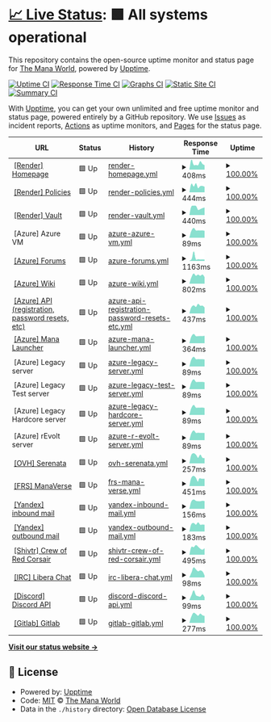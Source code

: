 # [📈 Live Status](https://status.themanaworld.org): <!--live status--> **🟩 All systems operational**

This repository contains the open-source uptime monitor and status page for [The Mana World](https://themanaworld.org/), powered by [Upptime](https://github.com/upptime/upptime).

[![Uptime CI](https://github.com/themanaworld/upptime/workflows/Uptime%20CI/badge.svg)](https://github.com/themanaworld/upptime/actions?query=workflow%3A%22Uptime+CI%22)
[![Response Time CI](https://github.com/themanaworld/upptime/workflows/Response%20Time%20CI/badge.svg)](https://github.com/themanaworld/upptime/actions?query=workflow%3A%22Response+Time+CI%22)
[![Graphs CI](https://github.com/themanaworld/upptime/workflows/Graphs%20CI/badge.svg)](https://github.com/themanaworld/upptime/actions?query=workflow%3A%22Graphs+CI%22)
[![Static Site CI](https://github.com/themanaworld/upptime/workflows/Static%20Site%20CI/badge.svg)](https://github.com/themanaworld/upptime/actions?query=workflow%3A%22Static+Site+CI%22)
[![Summary CI](https://github.com/themanaworld/upptime/workflows/Summary%20CI/badge.svg)](https://github.com/themanaworld/upptime/actions?query=workflow%3A%22Summary+CI%22)

With [Upptime](https://upptime.js.org), you can get your own unlimited and free uptime monitor and status page, powered entirely by a GitHub repository. We use [Issues](https://github.com/themanaworld/upptime/issues) as incident reports, [Actions](https://github.com/themanaworld/upptime/actions) as uptime monitors, and [Pages](https://status.themanaworld.org) for the status page.

<!--start: status pages-->
<!-- This summary is generated by Upptime (https://github.com/upptime/upptime) -->
<!-- Do not edit this manually, your changes will be overwritten -->
<!-- prettier-ignore -->
| URL | Status | History | Response Time | Uptime |
| --- | ------ | ------- | ------------- | ------ |
| <img alt="" src="https://favicons.githubusercontent.com/render.com" height="13"> [[Render] Homepage](https://www.themanaworld.org) | 🟩 Up | [render-homepage.yml](https://github.com/themanaworld/upptime/commits/HEAD/history/render-homepage.yml) | <details><summary><img alt="Response time graph" src="./graphs/render-homepage/response-time-week.png" height="20"> 408ms</summary><br><a href="https://status.themanaworld.org/history/render-homepage"><img alt="Response time 471" src="https://img.shields.io/endpoint?url=https%3A%2F%2Fraw.githubusercontent.com%2Fthemanaworld%2Fupptime%2FHEAD%2Fapi%2Frender-homepage%2Fresponse-time.json"></a><br><a href="https://status.themanaworld.org/history/render-homepage"><img alt="24-hour response time 295" src="https://img.shields.io/endpoint?url=https%3A%2F%2Fraw.githubusercontent.com%2Fthemanaworld%2Fupptime%2FHEAD%2Fapi%2Frender-homepage%2Fresponse-time-day.json"></a><br><a href="https://status.themanaworld.org/history/render-homepage"><img alt="7-day response time 408" src="https://img.shields.io/endpoint?url=https%3A%2F%2Fraw.githubusercontent.com%2Fthemanaworld%2Fupptime%2FHEAD%2Fapi%2Frender-homepage%2Fresponse-time-week.json"></a><br><a href="https://status.themanaworld.org/history/render-homepage"><img alt="30-day response time 441" src="https://img.shields.io/endpoint?url=https%3A%2F%2Fraw.githubusercontent.com%2Fthemanaworld%2Fupptime%2FHEAD%2Fapi%2Frender-homepage%2Fresponse-time-month.json"></a><br><a href="https://status.themanaworld.org/history/render-homepage"><img alt="1-year response time 471" src="https://img.shields.io/endpoint?url=https%3A%2F%2Fraw.githubusercontent.com%2Fthemanaworld%2Fupptime%2FHEAD%2Fapi%2Frender-homepage%2Fresponse-time-year.json"></a></details> | <details><summary><a href="https://status.themanaworld.org/history/render-homepage">100.00%</a></summary><a href="https://status.themanaworld.org/history/render-homepage"><img alt="All-time uptime 99.99%" src="https://img.shields.io/endpoint?url=https%3A%2F%2Fraw.githubusercontent.com%2Fthemanaworld%2Fupptime%2FHEAD%2Fapi%2Frender-homepage%2Fuptime.json"></a><br><a href="https://status.themanaworld.org/history/render-homepage"><img alt="24-hour uptime 100.00%" src="https://img.shields.io/endpoint?url=https%3A%2F%2Fraw.githubusercontent.com%2Fthemanaworld%2Fupptime%2FHEAD%2Fapi%2Frender-homepage%2Fuptime-day.json"></a><br><a href="https://status.themanaworld.org/history/render-homepage"><img alt="7-day uptime 100.00%" src="https://img.shields.io/endpoint?url=https%3A%2F%2Fraw.githubusercontent.com%2Fthemanaworld%2Fupptime%2FHEAD%2Fapi%2Frender-homepage%2Fuptime-week.json"></a><br><a href="https://status.themanaworld.org/history/render-homepage"><img alt="30-day uptime 100.00%" src="https://img.shields.io/endpoint?url=https%3A%2F%2Fraw.githubusercontent.com%2Fthemanaworld%2Fupptime%2FHEAD%2Fapi%2Frender-homepage%2Fuptime-month.json"></a><br><a href="https://status.themanaworld.org/history/render-homepage"><img alt="1-year uptime 99.99%" src="https://img.shields.io/endpoint?url=https%3A%2F%2Fraw.githubusercontent.com%2Fthemanaworld%2Fupptime%2FHEAD%2Fapi%2Frender-homepage%2Fuptime-year.json"></a></details>
| <img alt="" src="https://favicons.githubusercontent.com/render.com" height="13"> [[Render] Policies](https://policies.themanaworld.org) | 🟩 Up | [render-policies.yml](https://github.com/themanaworld/upptime/commits/HEAD/history/render-policies.yml) | <details><summary><img alt="Response time graph" src="./graphs/render-policies/response-time-week.png" height="20"> 444ms</summary><br><a href="https://status.themanaworld.org/history/render-policies"><img alt="Response time 457" src="https://img.shields.io/endpoint?url=https%3A%2F%2Fraw.githubusercontent.com%2Fthemanaworld%2Fupptime%2FHEAD%2Fapi%2Frender-policies%2Fresponse-time.json"></a><br><a href="https://status.themanaworld.org/history/render-policies"><img alt="24-hour response time 380" src="https://img.shields.io/endpoint?url=https%3A%2F%2Fraw.githubusercontent.com%2Fthemanaworld%2Fupptime%2FHEAD%2Fapi%2Frender-policies%2Fresponse-time-day.json"></a><br><a href="https://status.themanaworld.org/history/render-policies"><img alt="7-day response time 444" src="https://img.shields.io/endpoint?url=https%3A%2F%2Fraw.githubusercontent.com%2Fthemanaworld%2Fupptime%2FHEAD%2Fapi%2Frender-policies%2Fresponse-time-week.json"></a><br><a href="https://status.themanaworld.org/history/render-policies"><img alt="30-day response time 458" src="https://img.shields.io/endpoint?url=https%3A%2F%2Fraw.githubusercontent.com%2Fthemanaworld%2Fupptime%2FHEAD%2Fapi%2Frender-policies%2Fresponse-time-month.json"></a><br><a href="https://status.themanaworld.org/history/render-policies"><img alt="1-year response time 457" src="https://img.shields.io/endpoint?url=https%3A%2F%2Fraw.githubusercontent.com%2Fthemanaworld%2Fupptime%2FHEAD%2Fapi%2Frender-policies%2Fresponse-time-year.json"></a></details> | <details><summary><a href="https://status.themanaworld.org/history/render-policies">100.00%</a></summary><a href="https://status.themanaworld.org/history/render-policies"><img alt="All-time uptime 99.99%" src="https://img.shields.io/endpoint?url=https%3A%2F%2Fraw.githubusercontent.com%2Fthemanaworld%2Fupptime%2FHEAD%2Fapi%2Frender-policies%2Fuptime.json"></a><br><a href="https://status.themanaworld.org/history/render-policies"><img alt="24-hour uptime 100.00%" src="https://img.shields.io/endpoint?url=https%3A%2F%2Fraw.githubusercontent.com%2Fthemanaworld%2Fupptime%2FHEAD%2Fapi%2Frender-policies%2Fuptime-day.json"></a><br><a href="https://status.themanaworld.org/history/render-policies"><img alt="7-day uptime 100.00%" src="https://img.shields.io/endpoint?url=https%3A%2F%2Fraw.githubusercontent.com%2Fthemanaworld%2Fupptime%2FHEAD%2Fapi%2Frender-policies%2Fuptime-week.json"></a><br><a href="https://status.themanaworld.org/history/render-policies"><img alt="30-day uptime 100.00%" src="https://img.shields.io/endpoint?url=https%3A%2F%2Fraw.githubusercontent.com%2Fthemanaworld%2Fupptime%2FHEAD%2Fapi%2Frender-policies%2Fuptime-month.json"></a><br><a href="https://status.themanaworld.org/history/render-policies"><img alt="1-year uptime 99.99%" src="https://img.shields.io/endpoint?url=https%3A%2F%2Fraw.githubusercontent.com%2Fthemanaworld%2Fupptime%2FHEAD%2Fapi%2Frender-policies%2Fuptime-year.json"></a></details>
| <img alt="" src="https://favicons.githubusercontent.com/render.com" height="13"> [[Render] Vault](https://vault.themanaworld.org) | 🟩 Up | [render-vault.yml](https://github.com/themanaworld/upptime/commits/HEAD/history/render-vault.yml) | <details><summary><img alt="Response time graph" src="./graphs/render-vault/response-time-week.png" height="20"> 440ms</summary><br><a href="https://status.themanaworld.org/history/render-vault"><img alt="Response time 432" src="https://img.shields.io/endpoint?url=https%3A%2F%2Fraw.githubusercontent.com%2Fthemanaworld%2Fupptime%2FHEAD%2Fapi%2Frender-vault%2Fresponse-time.json"></a><br><a href="https://status.themanaworld.org/history/render-vault"><img alt="24-hour response time 443" src="https://img.shields.io/endpoint?url=https%3A%2F%2Fraw.githubusercontent.com%2Fthemanaworld%2Fupptime%2FHEAD%2Fapi%2Frender-vault%2Fresponse-time-day.json"></a><br><a href="https://status.themanaworld.org/history/render-vault"><img alt="7-day response time 440" src="https://img.shields.io/endpoint?url=https%3A%2F%2Fraw.githubusercontent.com%2Fthemanaworld%2Fupptime%2FHEAD%2Fapi%2Frender-vault%2Fresponse-time-week.json"></a><br><a href="https://status.themanaworld.org/history/render-vault"><img alt="30-day response time 440" src="https://img.shields.io/endpoint?url=https%3A%2F%2Fraw.githubusercontent.com%2Fthemanaworld%2Fupptime%2FHEAD%2Fapi%2Frender-vault%2Fresponse-time-month.json"></a><br><a href="https://status.themanaworld.org/history/render-vault"><img alt="1-year response time 432" src="https://img.shields.io/endpoint?url=https%3A%2F%2Fraw.githubusercontent.com%2Fthemanaworld%2Fupptime%2FHEAD%2Fapi%2Frender-vault%2Fresponse-time-year.json"></a></details> | <details><summary><a href="https://status.themanaworld.org/history/render-vault">100.00%</a></summary><a href="https://status.themanaworld.org/history/render-vault"><img alt="All-time uptime 99.99%" src="https://img.shields.io/endpoint?url=https%3A%2F%2Fraw.githubusercontent.com%2Fthemanaworld%2Fupptime%2FHEAD%2Fapi%2Frender-vault%2Fuptime.json"></a><br><a href="https://status.themanaworld.org/history/render-vault"><img alt="24-hour uptime 100.00%" src="https://img.shields.io/endpoint?url=https%3A%2F%2Fraw.githubusercontent.com%2Fthemanaworld%2Fupptime%2FHEAD%2Fapi%2Frender-vault%2Fuptime-day.json"></a><br><a href="https://status.themanaworld.org/history/render-vault"><img alt="7-day uptime 100.00%" src="https://img.shields.io/endpoint?url=https%3A%2F%2Fraw.githubusercontent.com%2Fthemanaworld%2Fupptime%2FHEAD%2Fapi%2Frender-vault%2Fuptime-week.json"></a><br><a href="https://status.themanaworld.org/history/render-vault"><img alt="30-day uptime 100.00%" src="https://img.shields.io/endpoint?url=https%3A%2F%2Fraw.githubusercontent.com%2Fthemanaworld%2Fupptime%2FHEAD%2Fapi%2Frender-vault%2Fuptime-month.json"></a><br><a href="https://status.themanaworld.org/history/render-vault"><img alt="1-year uptime 99.99%" src="https://img.shields.io/endpoint?url=https%3A%2F%2Fraw.githubusercontent.com%2Fthemanaworld%2Fupptime%2FHEAD%2Fapi%2Frender-vault%2Fuptime-year.json"></a></details>
| <img alt="" src="https://favicons.githubusercontent.com/azure.microsoft.com" height="13"> [Azure] Azure VM | 🟩 Up | [azure-azure-vm.yml](https://github.com/themanaworld/upptime/commits/HEAD/history/azure-azure-vm.yml) | <details><summary><img alt="Response time graph" src="./graphs/azure-azure-vm/response-time-week.png" height="20"> 89ms</summary><br><a href="https://status.themanaworld.org/history/azure-azure-vm"><img alt="Response time 106" src="https://img.shields.io/endpoint?url=https%3A%2F%2Fraw.githubusercontent.com%2Fthemanaworld%2Fupptime%2FHEAD%2Fapi%2Fazure-azure-vm%2Fresponse-time.json"></a><br><a href="https://status.themanaworld.org/history/azure-azure-vm"><img alt="24-hour response time 81" src="https://img.shields.io/endpoint?url=https%3A%2F%2Fraw.githubusercontent.com%2Fthemanaworld%2Fupptime%2FHEAD%2Fapi%2Fazure-azure-vm%2Fresponse-time-day.json"></a><br><a href="https://status.themanaworld.org/history/azure-azure-vm"><img alt="7-day response time 89" src="https://img.shields.io/endpoint?url=https%3A%2F%2Fraw.githubusercontent.com%2Fthemanaworld%2Fupptime%2FHEAD%2Fapi%2Fazure-azure-vm%2Fresponse-time-week.json"></a><br><a href="https://status.themanaworld.org/history/azure-azure-vm"><img alt="30-day response time 99" src="https://img.shields.io/endpoint?url=https%3A%2F%2Fraw.githubusercontent.com%2Fthemanaworld%2Fupptime%2FHEAD%2Fapi%2Fazure-azure-vm%2Fresponse-time-month.json"></a><br><a href="https://status.themanaworld.org/history/azure-azure-vm"><img alt="1-year response time 106" src="https://img.shields.io/endpoint?url=https%3A%2F%2Fraw.githubusercontent.com%2Fthemanaworld%2Fupptime%2FHEAD%2Fapi%2Fazure-azure-vm%2Fresponse-time-year.json"></a></details> | <details><summary><a href="https://status.themanaworld.org/history/azure-azure-vm">100.00%</a></summary><a href="https://status.themanaworld.org/history/azure-azure-vm"><img alt="All-time uptime 100.00%" src="https://img.shields.io/endpoint?url=https%3A%2F%2Fraw.githubusercontent.com%2Fthemanaworld%2Fupptime%2FHEAD%2Fapi%2Fazure-azure-vm%2Fuptime.json"></a><br><a href="https://status.themanaworld.org/history/azure-azure-vm"><img alt="24-hour uptime 100.00%" src="https://img.shields.io/endpoint?url=https%3A%2F%2Fraw.githubusercontent.com%2Fthemanaworld%2Fupptime%2FHEAD%2Fapi%2Fazure-azure-vm%2Fuptime-day.json"></a><br><a href="https://status.themanaworld.org/history/azure-azure-vm"><img alt="7-day uptime 100.00%" src="https://img.shields.io/endpoint?url=https%3A%2F%2Fraw.githubusercontent.com%2Fthemanaworld%2Fupptime%2FHEAD%2Fapi%2Fazure-azure-vm%2Fuptime-week.json"></a><br><a href="https://status.themanaworld.org/history/azure-azure-vm"><img alt="30-day uptime 100.00%" src="https://img.shields.io/endpoint?url=https%3A%2F%2Fraw.githubusercontent.com%2Fthemanaworld%2Fupptime%2FHEAD%2Fapi%2Fazure-azure-vm%2Fuptime-month.json"></a><br><a href="https://status.themanaworld.org/history/azure-azure-vm"><img alt="1-year uptime 100.00%" src="https://img.shields.io/endpoint?url=https%3A%2F%2Fraw.githubusercontent.com%2Fthemanaworld%2Fupptime%2FHEAD%2Fapi%2Fazure-azure-vm%2Fuptime-year.json"></a></details>
| <img alt="" src="https://favicons.githubusercontent.com/azure.microsoft.com" height="13"> [[Azure] Forums](https://forums.themanaworld.org) | 🟩 Up | [azure-forums.yml](https://github.com/themanaworld/upptime/commits/HEAD/history/azure-forums.yml) | <details><summary><img alt="Response time graph" src="./graphs/azure-forums/response-time-week.png" height="20"> 1163ms</summary><br><a href="https://status.themanaworld.org/history/azure-forums"><img alt="Response time 1021" src="https://img.shields.io/endpoint?url=https%3A%2F%2Fraw.githubusercontent.com%2Fthemanaworld%2Fupptime%2FHEAD%2Fapi%2Fazure-forums%2Fresponse-time.json"></a><br><a href="https://status.themanaworld.org/history/azure-forums"><img alt="24-hour response time 606" src="https://img.shields.io/endpoint?url=https%3A%2F%2Fraw.githubusercontent.com%2Fthemanaworld%2Fupptime%2FHEAD%2Fapi%2Fazure-forums%2Fresponse-time-day.json"></a><br><a href="https://status.themanaworld.org/history/azure-forums"><img alt="7-day response time 1163" src="https://img.shields.io/endpoint?url=https%3A%2F%2Fraw.githubusercontent.com%2Fthemanaworld%2Fupptime%2FHEAD%2Fapi%2Fazure-forums%2Fresponse-time-week.json"></a><br><a href="https://status.themanaworld.org/history/azure-forums"><img alt="30-day response time 829" src="https://img.shields.io/endpoint?url=https%3A%2F%2Fraw.githubusercontent.com%2Fthemanaworld%2Fupptime%2FHEAD%2Fapi%2Fazure-forums%2Fresponse-time-month.json"></a><br><a href="https://status.themanaworld.org/history/azure-forums"><img alt="1-year response time 1021" src="https://img.shields.io/endpoint?url=https%3A%2F%2Fraw.githubusercontent.com%2Fthemanaworld%2Fupptime%2FHEAD%2Fapi%2Fazure-forums%2Fresponse-time-year.json"></a></details> | <details><summary><a href="https://status.themanaworld.org/history/azure-forums">100.00%</a></summary><a href="https://status.themanaworld.org/history/azure-forums"><img alt="All-time uptime 99.99%" src="https://img.shields.io/endpoint?url=https%3A%2F%2Fraw.githubusercontent.com%2Fthemanaworld%2Fupptime%2FHEAD%2Fapi%2Fazure-forums%2Fuptime.json"></a><br><a href="https://status.themanaworld.org/history/azure-forums"><img alt="24-hour uptime 100.00%" src="https://img.shields.io/endpoint?url=https%3A%2F%2Fraw.githubusercontent.com%2Fthemanaworld%2Fupptime%2FHEAD%2Fapi%2Fazure-forums%2Fuptime-day.json"></a><br><a href="https://status.themanaworld.org/history/azure-forums"><img alt="7-day uptime 100.00%" src="https://img.shields.io/endpoint?url=https%3A%2F%2Fraw.githubusercontent.com%2Fthemanaworld%2Fupptime%2FHEAD%2Fapi%2Fazure-forums%2Fuptime-week.json"></a><br><a href="https://status.themanaworld.org/history/azure-forums"><img alt="30-day uptime 100.00%" src="https://img.shields.io/endpoint?url=https%3A%2F%2Fraw.githubusercontent.com%2Fthemanaworld%2Fupptime%2FHEAD%2Fapi%2Fazure-forums%2Fuptime-month.json"></a><br><a href="https://status.themanaworld.org/history/azure-forums"><img alt="1-year uptime 99.99%" src="https://img.shields.io/endpoint?url=https%3A%2F%2Fraw.githubusercontent.com%2Fthemanaworld%2Fupptime%2FHEAD%2Fapi%2Fazure-forums%2Fuptime-year.json"></a></details>
| <img alt="" src="https://favicons.githubusercontent.com/azure.microsoft.com" height="13"> [[Azure] Wiki](https://wiki.themanaworld.org) | 🟩 Up | [azure-wiki.yml](https://github.com/themanaworld/upptime/commits/HEAD/history/azure-wiki.yml) | <details><summary><img alt="Response time graph" src="./graphs/azure-wiki/response-time-week.png" height="20"> 802ms</summary><br><a href="https://status.themanaworld.org/history/azure-wiki"><img alt="Response time 870" src="https://img.shields.io/endpoint?url=https%3A%2F%2Fraw.githubusercontent.com%2Fthemanaworld%2Fupptime%2FHEAD%2Fapi%2Fazure-wiki%2Fresponse-time.json"></a><br><a href="https://status.themanaworld.org/history/azure-wiki"><img alt="24-hour response time 641" src="https://img.shields.io/endpoint?url=https%3A%2F%2Fraw.githubusercontent.com%2Fthemanaworld%2Fupptime%2FHEAD%2Fapi%2Fazure-wiki%2Fresponse-time-day.json"></a><br><a href="https://status.themanaworld.org/history/azure-wiki"><img alt="7-day response time 802" src="https://img.shields.io/endpoint?url=https%3A%2F%2Fraw.githubusercontent.com%2Fthemanaworld%2Fupptime%2FHEAD%2Fapi%2Fazure-wiki%2Fresponse-time-week.json"></a><br><a href="https://status.themanaworld.org/history/azure-wiki"><img alt="30-day response time 814" src="https://img.shields.io/endpoint?url=https%3A%2F%2Fraw.githubusercontent.com%2Fthemanaworld%2Fupptime%2FHEAD%2Fapi%2Fazure-wiki%2Fresponse-time-month.json"></a><br><a href="https://status.themanaworld.org/history/azure-wiki"><img alt="1-year response time 870" src="https://img.shields.io/endpoint?url=https%3A%2F%2Fraw.githubusercontent.com%2Fthemanaworld%2Fupptime%2FHEAD%2Fapi%2Fazure-wiki%2Fresponse-time-year.json"></a></details> | <details><summary><a href="https://status.themanaworld.org/history/azure-wiki">100.00%</a></summary><a href="https://status.themanaworld.org/history/azure-wiki"><img alt="All-time uptime 99.99%" src="https://img.shields.io/endpoint?url=https%3A%2F%2Fraw.githubusercontent.com%2Fthemanaworld%2Fupptime%2FHEAD%2Fapi%2Fazure-wiki%2Fuptime.json"></a><br><a href="https://status.themanaworld.org/history/azure-wiki"><img alt="24-hour uptime 100.00%" src="https://img.shields.io/endpoint?url=https%3A%2F%2Fraw.githubusercontent.com%2Fthemanaworld%2Fupptime%2FHEAD%2Fapi%2Fazure-wiki%2Fuptime-day.json"></a><br><a href="https://status.themanaworld.org/history/azure-wiki"><img alt="7-day uptime 100.00%" src="https://img.shields.io/endpoint?url=https%3A%2F%2Fraw.githubusercontent.com%2Fthemanaworld%2Fupptime%2FHEAD%2Fapi%2Fazure-wiki%2Fuptime-week.json"></a><br><a href="https://status.themanaworld.org/history/azure-wiki"><img alt="30-day uptime 99.96%" src="https://img.shields.io/endpoint?url=https%3A%2F%2Fraw.githubusercontent.com%2Fthemanaworld%2Fupptime%2FHEAD%2Fapi%2Fazure-wiki%2Fuptime-month.json"></a><br><a href="https://status.themanaworld.org/history/azure-wiki"><img alt="1-year uptime 99.99%" src="https://img.shields.io/endpoint?url=https%3A%2F%2Fraw.githubusercontent.com%2Fthemanaworld%2Fupptime%2FHEAD%2Fapi%2Fazure-wiki%2Fuptime-year.json"></a></details>
| <img alt="" src="https://favicons.githubusercontent.com/azure.microsoft.com" height="13"> [[Azure] API (registration, password resets, etc)](https://api.themanaworld.org/api/tmwa/server) | 🟩 Up | [azure-api-registration-password-resets-etc.yml](https://github.com/themanaworld/upptime/commits/HEAD/history/azure-api-registration-password-resets-etc.yml) | <details><summary><img alt="Response time graph" src="./graphs/azure-api-registration-password-resets-etc/response-time-week.png" height="20"> 437ms</summary><br><a href="https://status.themanaworld.org/history/azure-api-registration-password-resets-etc"><img alt="Response time 547" src="https://img.shields.io/endpoint?url=https%3A%2F%2Fraw.githubusercontent.com%2Fthemanaworld%2Fupptime%2FHEAD%2Fapi%2Fazure-api-registration-password-resets-etc%2Fresponse-time.json"></a><br><a href="https://status.themanaworld.org/history/azure-api-registration-password-resets-etc"><img alt="24-hour response time 350" src="https://img.shields.io/endpoint?url=https%3A%2F%2Fraw.githubusercontent.com%2Fthemanaworld%2Fupptime%2FHEAD%2Fapi%2Fazure-api-registration-password-resets-etc%2Fresponse-time-day.json"></a><br><a href="https://status.themanaworld.org/history/azure-api-registration-password-resets-etc"><img alt="7-day response time 437" src="https://img.shields.io/endpoint?url=https%3A%2F%2Fraw.githubusercontent.com%2Fthemanaworld%2Fupptime%2FHEAD%2Fapi%2Fazure-api-registration-password-resets-etc%2Fresponse-time-week.json"></a><br><a href="https://status.themanaworld.org/history/azure-api-registration-password-resets-etc"><img alt="30-day response time 467" src="https://img.shields.io/endpoint?url=https%3A%2F%2Fraw.githubusercontent.com%2Fthemanaworld%2Fupptime%2FHEAD%2Fapi%2Fazure-api-registration-password-resets-etc%2Fresponse-time-month.json"></a><br><a href="https://status.themanaworld.org/history/azure-api-registration-password-resets-etc"><img alt="1-year response time 547" src="https://img.shields.io/endpoint?url=https%3A%2F%2Fraw.githubusercontent.com%2Fthemanaworld%2Fupptime%2FHEAD%2Fapi%2Fazure-api-registration-password-resets-etc%2Fresponse-time-year.json"></a></details> | <details><summary><a href="https://status.themanaworld.org/history/azure-api-registration-password-resets-etc">100.00%</a></summary><a href="https://status.themanaworld.org/history/azure-api-registration-password-resets-etc"><img alt="All-time uptime 99.99%" src="https://img.shields.io/endpoint?url=https%3A%2F%2Fraw.githubusercontent.com%2Fthemanaworld%2Fupptime%2FHEAD%2Fapi%2Fazure-api-registration-password-resets-etc%2Fuptime.json"></a><br><a href="https://status.themanaworld.org/history/azure-api-registration-password-resets-etc"><img alt="24-hour uptime 100.00%" src="https://img.shields.io/endpoint?url=https%3A%2F%2Fraw.githubusercontent.com%2Fthemanaworld%2Fupptime%2FHEAD%2Fapi%2Fazure-api-registration-password-resets-etc%2Fuptime-day.json"></a><br><a href="https://status.themanaworld.org/history/azure-api-registration-password-resets-etc"><img alt="7-day uptime 100.00%" src="https://img.shields.io/endpoint?url=https%3A%2F%2Fraw.githubusercontent.com%2Fthemanaworld%2Fupptime%2FHEAD%2Fapi%2Fazure-api-registration-password-resets-etc%2Fuptime-week.json"></a><br><a href="https://status.themanaworld.org/history/azure-api-registration-password-resets-etc"><img alt="30-day uptime 100.00%" src="https://img.shields.io/endpoint?url=https%3A%2F%2Fraw.githubusercontent.com%2Fthemanaworld%2Fupptime%2FHEAD%2Fapi%2Fazure-api-registration-password-resets-etc%2Fuptime-month.json"></a><br><a href="https://status.themanaworld.org/history/azure-api-registration-password-resets-etc"><img alt="1-year uptime 99.99%" src="https://img.shields.io/endpoint?url=https%3A%2F%2Fraw.githubusercontent.com%2Fthemanaworld%2Fupptime%2FHEAD%2Fapi%2Fazure-api-registration-password-resets-etc%2Fuptime-year.json"></a></details>
| <img alt="" src="https://favicons.githubusercontent.com/azure.microsoft.com" height="13"> [[Azure] Mana Launcher](https://api.themanaworld.org:13370/status/ping) | 🟩 Up | [azure-mana-launcher.yml](https://github.com/themanaworld/upptime/commits/HEAD/history/azure-mana-launcher.yml) | <details><summary><img alt="Response time graph" src="./graphs/azure-mana-launcher/response-time-week.png" height="20"> 364ms</summary><br><a href="https://status.themanaworld.org/history/azure-mana-launcher"><img alt="Response time 420" src="https://img.shields.io/endpoint?url=https%3A%2F%2Fraw.githubusercontent.com%2Fthemanaworld%2Fupptime%2FHEAD%2Fapi%2Fazure-mana-launcher%2Fresponse-time.json"></a><br><a href="https://status.themanaworld.org/history/azure-mana-launcher"><img alt="24-hour response time 364" src="https://img.shields.io/endpoint?url=https%3A%2F%2Fraw.githubusercontent.com%2Fthemanaworld%2Fupptime%2FHEAD%2Fapi%2Fazure-mana-launcher%2Fresponse-time-day.json"></a><br><a href="https://status.themanaworld.org/history/azure-mana-launcher"><img alt="7-day response time 364" src="https://img.shields.io/endpoint?url=https%3A%2F%2Fraw.githubusercontent.com%2Fthemanaworld%2Fupptime%2FHEAD%2Fapi%2Fazure-mana-launcher%2Fresponse-time-week.json"></a><br><a href="https://status.themanaworld.org/history/azure-mana-launcher"><img alt="30-day response time 398" src="https://img.shields.io/endpoint?url=https%3A%2F%2Fraw.githubusercontent.com%2Fthemanaworld%2Fupptime%2FHEAD%2Fapi%2Fazure-mana-launcher%2Fresponse-time-month.json"></a><br><a href="https://status.themanaworld.org/history/azure-mana-launcher"><img alt="1-year response time 420" src="https://img.shields.io/endpoint?url=https%3A%2F%2Fraw.githubusercontent.com%2Fthemanaworld%2Fupptime%2FHEAD%2Fapi%2Fazure-mana-launcher%2Fresponse-time-year.json"></a></details> | <details><summary><a href="https://status.themanaworld.org/history/azure-mana-launcher">100.00%</a></summary><a href="https://status.themanaworld.org/history/azure-mana-launcher"><img alt="All-time uptime 99.48%" src="https://img.shields.io/endpoint?url=https%3A%2F%2Fraw.githubusercontent.com%2Fthemanaworld%2Fupptime%2FHEAD%2Fapi%2Fazure-mana-launcher%2Fuptime.json"></a><br><a href="https://status.themanaworld.org/history/azure-mana-launcher"><img alt="24-hour uptime 100.00%" src="https://img.shields.io/endpoint?url=https%3A%2F%2Fraw.githubusercontent.com%2Fthemanaworld%2Fupptime%2FHEAD%2Fapi%2Fazure-mana-launcher%2Fuptime-day.json"></a><br><a href="https://status.themanaworld.org/history/azure-mana-launcher"><img alt="7-day uptime 100.00%" src="https://img.shields.io/endpoint?url=https%3A%2F%2Fraw.githubusercontent.com%2Fthemanaworld%2Fupptime%2FHEAD%2Fapi%2Fazure-mana-launcher%2Fuptime-week.json"></a><br><a href="https://status.themanaworld.org/history/azure-mana-launcher"><img alt="30-day uptime 100.00%" src="https://img.shields.io/endpoint?url=https%3A%2F%2Fraw.githubusercontent.com%2Fthemanaworld%2Fupptime%2FHEAD%2Fapi%2Fazure-mana-launcher%2Fuptime-month.json"></a><br><a href="https://status.themanaworld.org/history/azure-mana-launcher"><img alt="1-year uptime 99.48%" src="https://img.shields.io/endpoint?url=https%3A%2F%2Fraw.githubusercontent.com%2Fthemanaworld%2Fupptime%2FHEAD%2Fapi%2Fazure-mana-launcher%2Fuptime-year.json"></a></details>
| <img alt="" src="https://favicons.githubusercontent.com/azure.microsoft.com" height="13"> [Azure] Legacy server | 🟩 Up | [azure-legacy-server.yml](https://github.com/themanaworld/upptime/commits/HEAD/history/azure-legacy-server.yml) | <details><summary><img alt="Response time graph" src="./graphs/azure-legacy-server/response-time-week.png" height="20"> 89ms</summary><br><a href="https://status.themanaworld.org/history/azure-legacy-server"><img alt="Response time 106" src="https://img.shields.io/endpoint?url=https%3A%2F%2Fraw.githubusercontent.com%2Fthemanaworld%2Fupptime%2FHEAD%2Fapi%2Fazure-legacy-server%2Fresponse-time.json"></a><br><a href="https://status.themanaworld.org/history/azure-legacy-server"><img alt="24-hour response time 82" src="https://img.shields.io/endpoint?url=https%3A%2F%2Fraw.githubusercontent.com%2Fthemanaworld%2Fupptime%2FHEAD%2Fapi%2Fazure-legacy-server%2Fresponse-time-day.json"></a><br><a href="https://status.themanaworld.org/history/azure-legacy-server"><img alt="7-day response time 89" src="https://img.shields.io/endpoint?url=https%3A%2F%2Fraw.githubusercontent.com%2Fthemanaworld%2Fupptime%2FHEAD%2Fapi%2Fazure-legacy-server%2Fresponse-time-week.json"></a><br><a href="https://status.themanaworld.org/history/azure-legacy-server"><img alt="30-day response time 98" src="https://img.shields.io/endpoint?url=https%3A%2F%2Fraw.githubusercontent.com%2Fthemanaworld%2Fupptime%2FHEAD%2Fapi%2Fazure-legacy-server%2Fresponse-time-month.json"></a><br><a href="https://status.themanaworld.org/history/azure-legacy-server"><img alt="1-year response time 106" src="https://img.shields.io/endpoint?url=https%3A%2F%2Fraw.githubusercontent.com%2Fthemanaworld%2Fupptime%2FHEAD%2Fapi%2Fazure-legacy-server%2Fresponse-time-year.json"></a></details> | <details><summary><a href="https://status.themanaworld.org/history/azure-legacy-server">100.00%</a></summary><a href="https://status.themanaworld.org/history/azure-legacy-server"><img alt="All-time uptime 100.00%" src="https://img.shields.io/endpoint?url=https%3A%2F%2Fraw.githubusercontent.com%2Fthemanaworld%2Fupptime%2FHEAD%2Fapi%2Fazure-legacy-server%2Fuptime.json"></a><br><a href="https://status.themanaworld.org/history/azure-legacy-server"><img alt="24-hour uptime 100.00%" src="https://img.shields.io/endpoint?url=https%3A%2F%2Fraw.githubusercontent.com%2Fthemanaworld%2Fupptime%2FHEAD%2Fapi%2Fazure-legacy-server%2Fuptime-day.json"></a><br><a href="https://status.themanaworld.org/history/azure-legacy-server"><img alt="7-day uptime 100.00%" src="https://img.shields.io/endpoint?url=https%3A%2F%2Fraw.githubusercontent.com%2Fthemanaworld%2Fupptime%2FHEAD%2Fapi%2Fazure-legacy-server%2Fuptime-week.json"></a><br><a href="https://status.themanaworld.org/history/azure-legacy-server"><img alt="30-day uptime 100.00%" src="https://img.shields.io/endpoint?url=https%3A%2F%2Fraw.githubusercontent.com%2Fthemanaworld%2Fupptime%2FHEAD%2Fapi%2Fazure-legacy-server%2Fuptime-month.json"></a><br><a href="https://status.themanaworld.org/history/azure-legacy-server"><img alt="1-year uptime 100.00%" src="https://img.shields.io/endpoint?url=https%3A%2F%2Fraw.githubusercontent.com%2Fthemanaworld%2Fupptime%2FHEAD%2Fapi%2Fazure-legacy-server%2Fuptime-year.json"></a></details>
| <img alt="" src="https://favicons.githubusercontent.com/azure.microsoft.com" height="13"> [Azure] Legacy Test server | 🟩 Up | [azure-legacy-test-server.yml](https://github.com/themanaworld/upptime/commits/HEAD/history/azure-legacy-test-server.yml) | <details><summary><img alt="Response time graph" src="./graphs/azure-legacy-test-server/response-time-week.png" height="20"> 89ms</summary><br><a href="https://status.themanaworld.org/history/azure-legacy-test-server"><img alt="Response time 106" src="https://img.shields.io/endpoint?url=https%3A%2F%2Fraw.githubusercontent.com%2Fthemanaworld%2Fupptime%2FHEAD%2Fapi%2Fazure-legacy-test-server%2Fresponse-time.json"></a><br><a href="https://status.themanaworld.org/history/azure-legacy-test-server"><img alt="24-hour response time 81" src="https://img.shields.io/endpoint?url=https%3A%2F%2Fraw.githubusercontent.com%2Fthemanaworld%2Fupptime%2FHEAD%2Fapi%2Fazure-legacy-test-server%2Fresponse-time-day.json"></a><br><a href="https://status.themanaworld.org/history/azure-legacy-test-server"><img alt="7-day response time 89" src="https://img.shields.io/endpoint?url=https%3A%2F%2Fraw.githubusercontent.com%2Fthemanaworld%2Fupptime%2FHEAD%2Fapi%2Fazure-legacy-test-server%2Fresponse-time-week.json"></a><br><a href="https://status.themanaworld.org/history/azure-legacy-test-server"><img alt="30-day response time 98" src="https://img.shields.io/endpoint?url=https%3A%2F%2Fraw.githubusercontent.com%2Fthemanaworld%2Fupptime%2FHEAD%2Fapi%2Fazure-legacy-test-server%2Fresponse-time-month.json"></a><br><a href="https://status.themanaworld.org/history/azure-legacy-test-server"><img alt="1-year response time 106" src="https://img.shields.io/endpoint?url=https%3A%2F%2Fraw.githubusercontent.com%2Fthemanaworld%2Fupptime%2FHEAD%2Fapi%2Fazure-legacy-test-server%2Fresponse-time-year.json"></a></details> | <details><summary><a href="https://status.themanaworld.org/history/azure-legacy-test-server">100.00%</a></summary><a href="https://status.themanaworld.org/history/azure-legacy-test-server"><img alt="All-time uptime 100.00%" src="https://img.shields.io/endpoint?url=https%3A%2F%2Fraw.githubusercontent.com%2Fthemanaworld%2Fupptime%2FHEAD%2Fapi%2Fazure-legacy-test-server%2Fuptime.json"></a><br><a href="https://status.themanaworld.org/history/azure-legacy-test-server"><img alt="24-hour uptime 100.00%" src="https://img.shields.io/endpoint?url=https%3A%2F%2Fraw.githubusercontent.com%2Fthemanaworld%2Fupptime%2FHEAD%2Fapi%2Fazure-legacy-test-server%2Fuptime-day.json"></a><br><a href="https://status.themanaworld.org/history/azure-legacy-test-server"><img alt="7-day uptime 100.00%" src="https://img.shields.io/endpoint?url=https%3A%2F%2Fraw.githubusercontent.com%2Fthemanaworld%2Fupptime%2FHEAD%2Fapi%2Fazure-legacy-test-server%2Fuptime-week.json"></a><br><a href="https://status.themanaworld.org/history/azure-legacy-test-server"><img alt="30-day uptime 100.00%" src="https://img.shields.io/endpoint?url=https%3A%2F%2Fraw.githubusercontent.com%2Fthemanaworld%2Fupptime%2FHEAD%2Fapi%2Fazure-legacy-test-server%2Fuptime-month.json"></a><br><a href="https://status.themanaworld.org/history/azure-legacy-test-server"><img alt="1-year uptime 100.00%" src="https://img.shields.io/endpoint?url=https%3A%2F%2Fraw.githubusercontent.com%2Fthemanaworld%2Fupptime%2FHEAD%2Fapi%2Fazure-legacy-test-server%2Fuptime-year.json"></a></details>
| <img alt="" src="https://favicons.githubusercontent.com/azure.microsoft.com" height="13"> [Azure] Legacy Hardcore server | 🟩 Up | [azure-legacy-hardcore-server.yml](https://github.com/themanaworld/upptime/commits/HEAD/history/azure-legacy-hardcore-server.yml) | <details><summary><img alt="Response time graph" src="./graphs/azure-legacy-hardcore-server/response-time-week.png" height="20"> 89ms</summary><br><a href="https://status.themanaworld.org/history/azure-legacy-hardcore-server"><img alt="Response time 108" src="https://img.shields.io/endpoint?url=https%3A%2F%2Fraw.githubusercontent.com%2Fthemanaworld%2Fupptime%2FHEAD%2Fapi%2Fazure-legacy-hardcore-server%2Fresponse-time.json"></a><br><a href="https://status.themanaworld.org/history/azure-legacy-hardcore-server"><img alt="24-hour response time 81" src="https://img.shields.io/endpoint?url=https%3A%2F%2Fraw.githubusercontent.com%2Fthemanaworld%2Fupptime%2FHEAD%2Fapi%2Fazure-legacy-hardcore-server%2Fresponse-time-day.json"></a><br><a href="https://status.themanaworld.org/history/azure-legacy-hardcore-server"><img alt="7-day response time 89" src="https://img.shields.io/endpoint?url=https%3A%2F%2Fraw.githubusercontent.com%2Fthemanaworld%2Fupptime%2FHEAD%2Fapi%2Fazure-legacy-hardcore-server%2Fresponse-time-week.json"></a><br><a href="https://status.themanaworld.org/history/azure-legacy-hardcore-server"><img alt="30-day response time 98" src="https://img.shields.io/endpoint?url=https%3A%2F%2Fraw.githubusercontent.com%2Fthemanaworld%2Fupptime%2FHEAD%2Fapi%2Fazure-legacy-hardcore-server%2Fresponse-time-month.json"></a><br><a href="https://status.themanaworld.org/history/azure-legacy-hardcore-server"><img alt="1-year response time 108" src="https://img.shields.io/endpoint?url=https%3A%2F%2Fraw.githubusercontent.com%2Fthemanaworld%2Fupptime%2FHEAD%2Fapi%2Fazure-legacy-hardcore-server%2Fresponse-time-year.json"></a></details> | <details><summary><a href="https://status.themanaworld.org/history/azure-legacy-hardcore-server">100.00%</a></summary><a href="https://status.themanaworld.org/history/azure-legacy-hardcore-server"><img alt="All-time uptime 100.00%" src="https://img.shields.io/endpoint?url=https%3A%2F%2Fraw.githubusercontent.com%2Fthemanaworld%2Fupptime%2FHEAD%2Fapi%2Fazure-legacy-hardcore-server%2Fuptime.json"></a><br><a href="https://status.themanaworld.org/history/azure-legacy-hardcore-server"><img alt="24-hour uptime 100.00%" src="https://img.shields.io/endpoint?url=https%3A%2F%2Fraw.githubusercontent.com%2Fthemanaworld%2Fupptime%2FHEAD%2Fapi%2Fazure-legacy-hardcore-server%2Fuptime-day.json"></a><br><a href="https://status.themanaworld.org/history/azure-legacy-hardcore-server"><img alt="7-day uptime 100.00%" src="https://img.shields.io/endpoint?url=https%3A%2F%2Fraw.githubusercontent.com%2Fthemanaworld%2Fupptime%2FHEAD%2Fapi%2Fazure-legacy-hardcore-server%2Fuptime-week.json"></a><br><a href="https://status.themanaworld.org/history/azure-legacy-hardcore-server"><img alt="30-day uptime 100.00%" src="https://img.shields.io/endpoint?url=https%3A%2F%2Fraw.githubusercontent.com%2Fthemanaworld%2Fupptime%2FHEAD%2Fapi%2Fazure-legacy-hardcore-server%2Fuptime-month.json"></a><br><a href="https://status.themanaworld.org/history/azure-legacy-hardcore-server"><img alt="1-year uptime 100.00%" src="https://img.shields.io/endpoint?url=https%3A%2F%2Fraw.githubusercontent.com%2Fthemanaworld%2Fupptime%2FHEAD%2Fapi%2Fazure-legacy-hardcore-server%2Fuptime-year.json"></a></details>
| <img alt="" src="https://favicons.githubusercontent.com/azure.microsoft.com" height="13"> [Azure] rEvolt server | 🟩 Up | [azure-r-evolt-server.yml](https://github.com/themanaworld/upptime/commits/HEAD/history/azure-r-evolt-server.yml) | <details><summary><img alt="Response time graph" src="./graphs/azure-r-evolt-server/response-time-week.png" height="20"> 89ms</summary><br><a href="https://status.themanaworld.org/history/azure-r-evolt-server"><img alt="Response time 106" src="https://img.shields.io/endpoint?url=https%3A%2F%2Fraw.githubusercontent.com%2Fthemanaworld%2Fupptime%2FHEAD%2Fapi%2Fazure-r-evolt-server%2Fresponse-time.json"></a><br><a href="https://status.themanaworld.org/history/azure-r-evolt-server"><img alt="24-hour response time 84" src="https://img.shields.io/endpoint?url=https%3A%2F%2Fraw.githubusercontent.com%2Fthemanaworld%2Fupptime%2FHEAD%2Fapi%2Fazure-r-evolt-server%2Fresponse-time-day.json"></a><br><a href="https://status.themanaworld.org/history/azure-r-evolt-server"><img alt="7-day response time 89" src="https://img.shields.io/endpoint?url=https%3A%2F%2Fraw.githubusercontent.com%2Fthemanaworld%2Fupptime%2FHEAD%2Fapi%2Fazure-r-evolt-server%2Fresponse-time-week.json"></a><br><a href="https://status.themanaworld.org/history/azure-r-evolt-server"><img alt="30-day response time 98" src="https://img.shields.io/endpoint?url=https%3A%2F%2Fraw.githubusercontent.com%2Fthemanaworld%2Fupptime%2FHEAD%2Fapi%2Fazure-r-evolt-server%2Fresponse-time-month.json"></a><br><a href="https://status.themanaworld.org/history/azure-r-evolt-server"><img alt="1-year response time 106" src="https://img.shields.io/endpoint?url=https%3A%2F%2Fraw.githubusercontent.com%2Fthemanaworld%2Fupptime%2FHEAD%2Fapi%2Fazure-r-evolt-server%2Fresponse-time-year.json"></a></details> | <details><summary><a href="https://status.themanaworld.org/history/azure-r-evolt-server">100.00%</a></summary><a href="https://status.themanaworld.org/history/azure-r-evolt-server"><img alt="All-time uptime 100.00%" src="https://img.shields.io/endpoint?url=https%3A%2F%2Fraw.githubusercontent.com%2Fthemanaworld%2Fupptime%2FHEAD%2Fapi%2Fazure-r-evolt-server%2Fuptime.json"></a><br><a href="https://status.themanaworld.org/history/azure-r-evolt-server"><img alt="24-hour uptime 100.00%" src="https://img.shields.io/endpoint?url=https%3A%2F%2Fraw.githubusercontent.com%2Fthemanaworld%2Fupptime%2FHEAD%2Fapi%2Fazure-r-evolt-server%2Fuptime-day.json"></a><br><a href="https://status.themanaworld.org/history/azure-r-evolt-server"><img alt="7-day uptime 100.00%" src="https://img.shields.io/endpoint?url=https%3A%2F%2Fraw.githubusercontent.com%2Fthemanaworld%2Fupptime%2FHEAD%2Fapi%2Fazure-r-evolt-server%2Fuptime-week.json"></a><br><a href="https://status.themanaworld.org/history/azure-r-evolt-server"><img alt="30-day uptime 100.00%" src="https://img.shields.io/endpoint?url=https%3A%2F%2Fraw.githubusercontent.com%2Fthemanaworld%2Fupptime%2FHEAD%2Fapi%2Fazure-r-evolt-server%2Fuptime-month.json"></a><br><a href="https://status.themanaworld.org/history/azure-r-evolt-server"><img alt="1-year uptime 100.00%" src="https://img.shields.io/endpoint?url=https%3A%2F%2Fraw.githubusercontent.com%2Fthemanaworld%2Fupptime%2FHEAD%2Fapi%2Fazure-r-evolt-server%2Fuptime-year.json"></a></details>
| <img alt="" src="https://avatars3.githubusercontent.com/ovh" height="13"> [[OVH] Serenata](http://serenata.tmw2.org) | 🟩 Up | [ovh-serenata.yml](https://github.com/themanaworld/upptime/commits/HEAD/history/ovh-serenata.yml) | <details><summary><img alt="Response time graph" src="./graphs/ovh-serenata/response-time-week.png" height="20"> 257ms</summary><br><a href="https://status.themanaworld.org/history/ovh-serenata"><img alt="Response time 334" src="https://img.shields.io/endpoint?url=https%3A%2F%2Fraw.githubusercontent.com%2Fthemanaworld%2Fupptime%2FHEAD%2Fapi%2Fovh-serenata%2Fresponse-time.json"></a><br><a href="https://status.themanaworld.org/history/ovh-serenata"><img alt="24-hour response time 178" src="https://img.shields.io/endpoint?url=https%3A%2F%2Fraw.githubusercontent.com%2Fthemanaworld%2Fupptime%2FHEAD%2Fapi%2Fovh-serenata%2Fresponse-time-day.json"></a><br><a href="https://status.themanaworld.org/history/ovh-serenata"><img alt="7-day response time 257" src="https://img.shields.io/endpoint?url=https%3A%2F%2Fraw.githubusercontent.com%2Fthemanaworld%2Fupptime%2FHEAD%2Fapi%2Fovh-serenata%2Fresponse-time-week.json"></a><br><a href="https://status.themanaworld.org/history/ovh-serenata"><img alt="30-day response time 304" src="https://img.shields.io/endpoint?url=https%3A%2F%2Fraw.githubusercontent.com%2Fthemanaworld%2Fupptime%2FHEAD%2Fapi%2Fovh-serenata%2Fresponse-time-month.json"></a><br><a href="https://status.themanaworld.org/history/ovh-serenata"><img alt="1-year response time 334" src="https://img.shields.io/endpoint?url=https%3A%2F%2Fraw.githubusercontent.com%2Fthemanaworld%2Fupptime%2FHEAD%2Fapi%2Fovh-serenata%2Fresponse-time-year.json"></a></details> | <details><summary><a href="https://status.themanaworld.org/history/ovh-serenata">100.00%</a></summary><a href="https://status.themanaworld.org/history/ovh-serenata"><img alt="All-time uptime 100.00%" src="https://img.shields.io/endpoint?url=https%3A%2F%2Fraw.githubusercontent.com%2Fthemanaworld%2Fupptime%2FHEAD%2Fapi%2Fovh-serenata%2Fuptime.json"></a><br><a href="https://status.themanaworld.org/history/ovh-serenata"><img alt="24-hour uptime 100.00%" src="https://img.shields.io/endpoint?url=https%3A%2F%2Fraw.githubusercontent.com%2Fthemanaworld%2Fupptime%2FHEAD%2Fapi%2Fovh-serenata%2Fuptime-day.json"></a><br><a href="https://status.themanaworld.org/history/ovh-serenata"><img alt="7-day uptime 100.00%" src="https://img.shields.io/endpoint?url=https%3A%2F%2Fraw.githubusercontent.com%2Fthemanaworld%2Fupptime%2FHEAD%2Fapi%2Fovh-serenata%2Fuptime-week.json"></a><br><a href="https://status.themanaworld.org/history/ovh-serenata"><img alt="30-day uptime 100.00%" src="https://img.shields.io/endpoint?url=https%3A%2F%2Fraw.githubusercontent.com%2Fthemanaworld%2Fupptime%2FHEAD%2Fapi%2Fovh-serenata%2Fuptime-month.json"></a><br><a href="https://status.themanaworld.org/history/ovh-serenata"><img alt="1-year uptime 100.00%" src="https://img.shields.io/endpoint?url=https%3A%2F%2Fraw.githubusercontent.com%2Fthemanaworld%2Fupptime%2FHEAD%2Fapi%2Fovh-serenata%2Fuptime-year.json"></a></details>
| <img alt="" src="https://favicons.githubusercontent.com/manaplus.germantmw.de" height="13"> [[FRS] ManaVerse](https://manaplus.germantmw.de) | 🟩 Up | [frs-mana-verse.yml](https://github.com/themanaworld/upptime/commits/HEAD/history/frs-mana-verse.yml) | <details><summary><img alt="Response time graph" src="./graphs/frs-mana-verse/response-time-week.png" height="20"> 451ms</summary><br><a href="https://status.themanaworld.org/history/frs-mana-verse"><img alt="Response time 494" src="https://img.shields.io/endpoint?url=https%3A%2F%2Fraw.githubusercontent.com%2Fthemanaworld%2Fupptime%2FHEAD%2Fapi%2Ffrs-mana-verse%2Fresponse-time.json"></a><br><a href="https://status.themanaworld.org/history/frs-mana-verse"><img alt="24-hour response time 434" src="https://img.shields.io/endpoint?url=https%3A%2F%2Fraw.githubusercontent.com%2Fthemanaworld%2Fupptime%2FHEAD%2Fapi%2Ffrs-mana-verse%2Fresponse-time-day.json"></a><br><a href="https://status.themanaworld.org/history/frs-mana-verse"><img alt="7-day response time 451" src="https://img.shields.io/endpoint?url=https%3A%2F%2Fraw.githubusercontent.com%2Fthemanaworld%2Fupptime%2FHEAD%2Fapi%2Ffrs-mana-verse%2Fresponse-time-week.json"></a><br><a href="https://status.themanaworld.org/history/frs-mana-verse"><img alt="30-day response time 483" src="https://img.shields.io/endpoint?url=https%3A%2F%2Fraw.githubusercontent.com%2Fthemanaworld%2Fupptime%2FHEAD%2Fapi%2Ffrs-mana-verse%2Fresponse-time-month.json"></a><br><a href="https://status.themanaworld.org/history/frs-mana-verse"><img alt="1-year response time 494" src="https://img.shields.io/endpoint?url=https%3A%2F%2Fraw.githubusercontent.com%2Fthemanaworld%2Fupptime%2FHEAD%2Fapi%2Ffrs-mana-verse%2Fresponse-time-year.json"></a></details> | <details><summary><a href="https://status.themanaworld.org/history/frs-mana-verse">100.00%</a></summary><a href="https://status.themanaworld.org/history/frs-mana-verse"><img alt="All-time uptime 100.00%" src="https://img.shields.io/endpoint?url=https%3A%2F%2Fraw.githubusercontent.com%2Fthemanaworld%2Fupptime%2FHEAD%2Fapi%2Ffrs-mana-verse%2Fuptime.json"></a><br><a href="https://status.themanaworld.org/history/frs-mana-verse"><img alt="24-hour uptime 100.00%" src="https://img.shields.io/endpoint?url=https%3A%2F%2Fraw.githubusercontent.com%2Fthemanaworld%2Fupptime%2FHEAD%2Fapi%2Ffrs-mana-verse%2Fuptime-day.json"></a><br><a href="https://status.themanaworld.org/history/frs-mana-verse"><img alt="7-day uptime 100.00%" src="https://img.shields.io/endpoint?url=https%3A%2F%2Fraw.githubusercontent.com%2Fthemanaworld%2Fupptime%2FHEAD%2Fapi%2Ffrs-mana-verse%2Fuptime-week.json"></a><br><a href="https://status.themanaworld.org/history/frs-mana-verse"><img alt="30-day uptime 100.00%" src="https://img.shields.io/endpoint?url=https%3A%2F%2Fraw.githubusercontent.com%2Fthemanaworld%2Fupptime%2FHEAD%2Fapi%2Ffrs-mana-verse%2Fuptime-month.json"></a><br><a href="https://status.themanaworld.org/history/frs-mana-verse"><img alt="1-year uptime 100.00%" src="https://img.shields.io/endpoint?url=https%3A%2F%2Fraw.githubusercontent.com%2Fthemanaworld%2Fupptime%2FHEAD%2Fapi%2Ffrs-mana-verse%2Fuptime-year.json"></a></details>
| <img alt="" src="https://favicons.githubusercontent.com/mail.yandex.com" height="13"> [[Yandex] inbound mail](mx.yandex.net) | 🟩 Up | [yandex-inbound-mail.yml](https://github.com/themanaworld/upptime/commits/HEAD/history/yandex-inbound-mail.yml) | <details><summary><img alt="Response time graph" src="./graphs/yandex-inbound-mail/response-time-week.png" height="20"> 156ms</summary><br><a href="https://status.themanaworld.org/history/yandex-inbound-mail"><img alt="Response time 176" src="https://img.shields.io/endpoint?url=https%3A%2F%2Fraw.githubusercontent.com%2Fthemanaworld%2Fupptime%2FHEAD%2Fapi%2Fyandex-inbound-mail%2Fresponse-time.json"></a><br><a href="https://status.themanaworld.org/history/yandex-inbound-mail"><img alt="24-hour response time 151" src="https://img.shields.io/endpoint?url=https%3A%2F%2Fraw.githubusercontent.com%2Fthemanaworld%2Fupptime%2FHEAD%2Fapi%2Fyandex-inbound-mail%2Fresponse-time-day.json"></a><br><a href="https://status.themanaworld.org/history/yandex-inbound-mail"><img alt="7-day response time 156" src="https://img.shields.io/endpoint?url=https%3A%2F%2Fraw.githubusercontent.com%2Fthemanaworld%2Fupptime%2FHEAD%2Fapi%2Fyandex-inbound-mail%2Fresponse-time-week.json"></a><br><a href="https://status.themanaworld.org/history/yandex-inbound-mail"><img alt="30-day response time 164" src="https://img.shields.io/endpoint?url=https%3A%2F%2Fraw.githubusercontent.com%2Fthemanaworld%2Fupptime%2FHEAD%2Fapi%2Fyandex-inbound-mail%2Fresponse-time-month.json"></a><br><a href="https://status.themanaworld.org/history/yandex-inbound-mail"><img alt="1-year response time 176" src="https://img.shields.io/endpoint?url=https%3A%2F%2Fraw.githubusercontent.com%2Fthemanaworld%2Fupptime%2FHEAD%2Fapi%2Fyandex-inbound-mail%2Fresponse-time-year.json"></a></details> | <details><summary><a href="https://status.themanaworld.org/history/yandex-inbound-mail">100.00%</a></summary><a href="https://status.themanaworld.org/history/yandex-inbound-mail"><img alt="All-time uptime 100.00%" src="https://img.shields.io/endpoint?url=https%3A%2F%2Fraw.githubusercontent.com%2Fthemanaworld%2Fupptime%2FHEAD%2Fapi%2Fyandex-inbound-mail%2Fuptime.json"></a><br><a href="https://status.themanaworld.org/history/yandex-inbound-mail"><img alt="24-hour uptime 100.00%" src="https://img.shields.io/endpoint?url=https%3A%2F%2Fraw.githubusercontent.com%2Fthemanaworld%2Fupptime%2FHEAD%2Fapi%2Fyandex-inbound-mail%2Fuptime-day.json"></a><br><a href="https://status.themanaworld.org/history/yandex-inbound-mail"><img alt="7-day uptime 100.00%" src="https://img.shields.io/endpoint?url=https%3A%2F%2Fraw.githubusercontent.com%2Fthemanaworld%2Fupptime%2FHEAD%2Fapi%2Fyandex-inbound-mail%2Fuptime-week.json"></a><br><a href="https://status.themanaworld.org/history/yandex-inbound-mail"><img alt="30-day uptime 100.00%" src="https://img.shields.io/endpoint?url=https%3A%2F%2Fraw.githubusercontent.com%2Fthemanaworld%2Fupptime%2FHEAD%2Fapi%2Fyandex-inbound-mail%2Fuptime-month.json"></a><br><a href="https://status.themanaworld.org/history/yandex-inbound-mail"><img alt="1-year uptime 100.00%" src="https://img.shields.io/endpoint?url=https%3A%2F%2Fraw.githubusercontent.com%2Fthemanaworld%2Fupptime%2FHEAD%2Fapi%2Fyandex-inbound-mail%2Fuptime-year.json"></a></details>
| <img alt="" src="https://favicons.githubusercontent.com/mail.yandex.com" height="13"> [[Yandex] outbound mail](smtp.yandex.com) | 🟩 Up | [yandex-outbound-mail.yml](https://github.com/themanaworld/upptime/commits/HEAD/history/yandex-outbound-mail.yml) | <details><summary><img alt="Response time graph" src="./graphs/yandex-outbound-mail/response-time-week.png" height="20"> 183ms</summary><br><a href="https://status.themanaworld.org/history/yandex-outbound-mail"><img alt="Response time 203" src="https://img.shields.io/endpoint?url=https%3A%2F%2Fraw.githubusercontent.com%2Fthemanaworld%2Fupptime%2FHEAD%2Fapi%2Fyandex-outbound-mail%2Fresponse-time.json"></a><br><a href="https://status.themanaworld.org/history/yandex-outbound-mail"><img alt="24-hour response time 164" src="https://img.shields.io/endpoint?url=https%3A%2F%2Fraw.githubusercontent.com%2Fthemanaworld%2Fupptime%2FHEAD%2Fapi%2Fyandex-outbound-mail%2Fresponse-time-day.json"></a><br><a href="https://status.themanaworld.org/history/yandex-outbound-mail"><img alt="7-day response time 183" src="https://img.shields.io/endpoint?url=https%3A%2F%2Fraw.githubusercontent.com%2Fthemanaworld%2Fupptime%2FHEAD%2Fapi%2Fyandex-outbound-mail%2Fresponse-time-week.json"></a><br><a href="https://status.themanaworld.org/history/yandex-outbound-mail"><img alt="30-day response time 190" src="https://img.shields.io/endpoint?url=https%3A%2F%2Fraw.githubusercontent.com%2Fthemanaworld%2Fupptime%2FHEAD%2Fapi%2Fyandex-outbound-mail%2Fresponse-time-month.json"></a><br><a href="https://status.themanaworld.org/history/yandex-outbound-mail"><img alt="1-year response time 203" src="https://img.shields.io/endpoint?url=https%3A%2F%2Fraw.githubusercontent.com%2Fthemanaworld%2Fupptime%2FHEAD%2Fapi%2Fyandex-outbound-mail%2Fresponse-time-year.json"></a></details> | <details><summary><a href="https://status.themanaworld.org/history/yandex-outbound-mail">100.00%</a></summary><a href="https://status.themanaworld.org/history/yandex-outbound-mail"><img alt="All-time uptime 100.00%" src="https://img.shields.io/endpoint?url=https%3A%2F%2Fraw.githubusercontent.com%2Fthemanaworld%2Fupptime%2FHEAD%2Fapi%2Fyandex-outbound-mail%2Fuptime.json"></a><br><a href="https://status.themanaworld.org/history/yandex-outbound-mail"><img alt="24-hour uptime 100.00%" src="https://img.shields.io/endpoint?url=https%3A%2F%2Fraw.githubusercontent.com%2Fthemanaworld%2Fupptime%2FHEAD%2Fapi%2Fyandex-outbound-mail%2Fuptime-day.json"></a><br><a href="https://status.themanaworld.org/history/yandex-outbound-mail"><img alt="7-day uptime 100.00%" src="https://img.shields.io/endpoint?url=https%3A%2F%2Fraw.githubusercontent.com%2Fthemanaworld%2Fupptime%2FHEAD%2Fapi%2Fyandex-outbound-mail%2Fuptime-week.json"></a><br><a href="https://status.themanaworld.org/history/yandex-outbound-mail"><img alt="30-day uptime 100.00%" src="https://img.shields.io/endpoint?url=https%3A%2F%2Fraw.githubusercontent.com%2Fthemanaworld%2Fupptime%2FHEAD%2Fapi%2Fyandex-outbound-mail%2Fuptime-month.json"></a><br><a href="https://status.themanaworld.org/history/yandex-outbound-mail"><img alt="1-year uptime 100.00%" src="https://img.shields.io/endpoint?url=https%3A%2F%2Fraw.githubusercontent.com%2Fthemanaworld%2Fupptime%2FHEAD%2Fapi%2Fyandex-outbound-mail%2Fuptime-year.json"></a></details>
| <img alt="" src="https://favicons.githubusercontent.com/shivtr.com" height="13"> [[Shivtr] Crew of Red Corsair](http://crc.themanaworld.org) | 🟩 Up | [shivtr-crew-of-red-corsair.yml](https://github.com/themanaworld/upptime/commits/HEAD/history/shivtr-crew-of-red-corsair.yml) | <details><summary><img alt="Response time graph" src="./graphs/shivtr-crew-of-red-corsair/response-time-week.png" height="20"> 495ms</summary><br><a href="https://status.themanaworld.org/history/shivtr-crew-of-red-corsair"><img alt="Response time 504" src="https://img.shields.io/endpoint?url=https%3A%2F%2Fraw.githubusercontent.com%2Fthemanaworld%2Fupptime%2FHEAD%2Fapi%2Fshivtr-crew-of-red-corsair%2Fresponse-time.json"></a><br><a href="https://status.themanaworld.org/history/shivtr-crew-of-red-corsair"><img alt="24-hour response time 440" src="https://img.shields.io/endpoint?url=https%3A%2F%2Fraw.githubusercontent.com%2Fthemanaworld%2Fupptime%2FHEAD%2Fapi%2Fshivtr-crew-of-red-corsair%2Fresponse-time-day.json"></a><br><a href="https://status.themanaworld.org/history/shivtr-crew-of-red-corsair"><img alt="7-day response time 495" src="https://img.shields.io/endpoint?url=https%3A%2F%2Fraw.githubusercontent.com%2Fthemanaworld%2Fupptime%2FHEAD%2Fapi%2Fshivtr-crew-of-red-corsair%2Fresponse-time-week.json"></a><br><a href="https://status.themanaworld.org/history/shivtr-crew-of-red-corsair"><img alt="30-day response time 465" src="https://img.shields.io/endpoint?url=https%3A%2F%2Fraw.githubusercontent.com%2Fthemanaworld%2Fupptime%2FHEAD%2Fapi%2Fshivtr-crew-of-red-corsair%2Fresponse-time-month.json"></a><br><a href="https://status.themanaworld.org/history/shivtr-crew-of-red-corsair"><img alt="1-year response time 504" src="https://img.shields.io/endpoint?url=https%3A%2F%2Fraw.githubusercontent.com%2Fthemanaworld%2Fupptime%2FHEAD%2Fapi%2Fshivtr-crew-of-red-corsair%2Fresponse-time-year.json"></a></details> | <details><summary><a href="https://status.themanaworld.org/history/shivtr-crew-of-red-corsair">100.00%</a></summary><a href="https://status.themanaworld.org/history/shivtr-crew-of-red-corsair"><img alt="All-time uptime 99.98%" src="https://img.shields.io/endpoint?url=https%3A%2F%2Fraw.githubusercontent.com%2Fthemanaworld%2Fupptime%2FHEAD%2Fapi%2Fshivtr-crew-of-red-corsair%2Fuptime.json"></a><br><a href="https://status.themanaworld.org/history/shivtr-crew-of-red-corsair"><img alt="24-hour uptime 100.00%" src="https://img.shields.io/endpoint?url=https%3A%2F%2Fraw.githubusercontent.com%2Fthemanaworld%2Fupptime%2FHEAD%2Fapi%2Fshivtr-crew-of-red-corsair%2Fuptime-day.json"></a><br><a href="https://status.themanaworld.org/history/shivtr-crew-of-red-corsair"><img alt="7-day uptime 100.00%" src="https://img.shields.io/endpoint?url=https%3A%2F%2Fraw.githubusercontent.com%2Fthemanaworld%2Fupptime%2FHEAD%2Fapi%2Fshivtr-crew-of-red-corsair%2Fuptime-week.json"></a><br><a href="https://status.themanaworld.org/history/shivtr-crew-of-red-corsair"><img alt="30-day uptime 100.00%" src="https://img.shields.io/endpoint?url=https%3A%2F%2Fraw.githubusercontent.com%2Fthemanaworld%2Fupptime%2FHEAD%2Fapi%2Fshivtr-crew-of-red-corsair%2Fuptime-month.json"></a><br><a href="https://status.themanaworld.org/history/shivtr-crew-of-red-corsair"><img alt="1-year uptime 99.98%" src="https://img.shields.io/endpoint?url=https%3A%2F%2Fraw.githubusercontent.com%2Fthemanaworld%2Fupptime%2FHEAD%2Fapi%2Fshivtr-crew-of-red-corsair%2Fuptime-year.json"></a></details>
| <img alt="" src="https://favicons.githubusercontent.com/libera.chat" height="13"> [[IRC] Libera Chat](irc.libera.chat) | 🟩 Up | [irc-libera-chat.yml](https://github.com/themanaworld/upptime/commits/HEAD/history/irc-libera-chat.yml) | <details><summary><img alt="Response time graph" src="./graphs/irc-libera-chat/response-time-week.png" height="20"> 98ms</summary><br><a href="https://status.themanaworld.org/history/irc-libera-chat"><img alt="Response time 91" src="https://img.shields.io/endpoint?url=https%3A%2F%2Fraw.githubusercontent.com%2Fthemanaworld%2Fupptime%2FHEAD%2Fapi%2Firc-libera-chat%2Fresponse-time.json"></a><br><a href="https://status.themanaworld.org/history/irc-libera-chat"><img alt="24-hour response time 27" src="https://img.shields.io/endpoint?url=https%3A%2F%2Fraw.githubusercontent.com%2Fthemanaworld%2Fupptime%2FHEAD%2Fapi%2Firc-libera-chat%2Fresponse-time-day.json"></a><br><a href="https://status.themanaworld.org/history/irc-libera-chat"><img alt="7-day response time 98" src="https://img.shields.io/endpoint?url=https%3A%2F%2Fraw.githubusercontent.com%2Fthemanaworld%2Fupptime%2FHEAD%2Fapi%2Firc-libera-chat%2Fresponse-time-week.json"></a><br><a href="https://status.themanaworld.org/history/irc-libera-chat"><img alt="30-day response time 86" src="https://img.shields.io/endpoint?url=https%3A%2F%2Fraw.githubusercontent.com%2Fthemanaworld%2Fupptime%2FHEAD%2Fapi%2Firc-libera-chat%2Fresponse-time-month.json"></a><br><a href="https://status.themanaworld.org/history/irc-libera-chat"><img alt="1-year response time 91" src="https://img.shields.io/endpoint?url=https%3A%2F%2Fraw.githubusercontent.com%2Fthemanaworld%2Fupptime%2FHEAD%2Fapi%2Firc-libera-chat%2Fresponse-time-year.json"></a></details> | <details><summary><a href="https://status.themanaworld.org/history/irc-libera-chat">100.00%</a></summary><a href="https://status.themanaworld.org/history/irc-libera-chat"><img alt="All-time uptime 100.00%" src="https://img.shields.io/endpoint?url=https%3A%2F%2Fraw.githubusercontent.com%2Fthemanaworld%2Fupptime%2FHEAD%2Fapi%2Firc-libera-chat%2Fuptime.json"></a><br><a href="https://status.themanaworld.org/history/irc-libera-chat"><img alt="24-hour uptime 100.00%" src="https://img.shields.io/endpoint?url=https%3A%2F%2Fraw.githubusercontent.com%2Fthemanaworld%2Fupptime%2FHEAD%2Fapi%2Firc-libera-chat%2Fuptime-day.json"></a><br><a href="https://status.themanaworld.org/history/irc-libera-chat"><img alt="7-day uptime 100.00%" src="https://img.shields.io/endpoint?url=https%3A%2F%2Fraw.githubusercontent.com%2Fthemanaworld%2Fupptime%2FHEAD%2Fapi%2Firc-libera-chat%2Fuptime-week.json"></a><br><a href="https://status.themanaworld.org/history/irc-libera-chat"><img alt="30-day uptime 100.00%" src="https://img.shields.io/endpoint?url=https%3A%2F%2Fraw.githubusercontent.com%2Fthemanaworld%2Fupptime%2FHEAD%2Fapi%2Firc-libera-chat%2Fuptime-month.json"></a><br><a href="https://status.themanaworld.org/history/irc-libera-chat"><img alt="1-year uptime 100.00%" src="https://img.shields.io/endpoint?url=https%3A%2F%2Fraw.githubusercontent.com%2Fthemanaworld%2Fupptime%2FHEAD%2Fapi%2Firc-libera-chat%2Fuptime-year.json"></a></details>
| <img alt="" src="https://avatars3.githubusercontent.com/discord" height="13"> [[Discord] Discord API](https://discord.com/api/v9) | 🟩 Up | [discord-discord-api.yml](https://github.com/themanaworld/upptime/commits/HEAD/history/discord-discord-api.yml) | <details><summary><img alt="Response time graph" src="./graphs/discord-discord-api/response-time-week.png" height="20"> 99ms</summary><br><a href="https://status.themanaworld.org/history/discord-discord-api"><img alt="Response time 99" src="https://img.shields.io/endpoint?url=https%3A%2F%2Fraw.githubusercontent.com%2Fthemanaworld%2Fupptime%2FHEAD%2Fapi%2Fdiscord-discord-api%2Fresponse-time.json"></a><br><a href="https://status.themanaworld.org/history/discord-discord-api"><img alt="24-hour response time 57" src="https://img.shields.io/endpoint?url=https%3A%2F%2Fraw.githubusercontent.com%2Fthemanaworld%2Fupptime%2FHEAD%2Fapi%2Fdiscord-discord-api%2Fresponse-time-day.json"></a><br><a href="https://status.themanaworld.org/history/discord-discord-api"><img alt="7-day response time 99" src="https://img.shields.io/endpoint?url=https%3A%2F%2Fraw.githubusercontent.com%2Fthemanaworld%2Fupptime%2FHEAD%2Fapi%2Fdiscord-discord-api%2Fresponse-time-week.json"></a><br><a href="https://status.themanaworld.org/history/discord-discord-api"><img alt="30-day response time 99" src="https://img.shields.io/endpoint?url=https%3A%2F%2Fraw.githubusercontent.com%2Fthemanaworld%2Fupptime%2FHEAD%2Fapi%2Fdiscord-discord-api%2Fresponse-time-month.json"></a><br><a href="https://status.themanaworld.org/history/discord-discord-api"><img alt="1-year response time 99" src="https://img.shields.io/endpoint?url=https%3A%2F%2Fraw.githubusercontent.com%2Fthemanaworld%2Fupptime%2FHEAD%2Fapi%2Fdiscord-discord-api%2Fresponse-time-year.json"></a></details> | <details><summary><a href="https://status.themanaworld.org/history/discord-discord-api">100.00%</a></summary><a href="https://status.themanaworld.org/history/discord-discord-api"><img alt="All-time uptime 100.00%" src="https://img.shields.io/endpoint?url=https%3A%2F%2Fraw.githubusercontent.com%2Fthemanaworld%2Fupptime%2FHEAD%2Fapi%2Fdiscord-discord-api%2Fuptime.json"></a><br><a href="https://status.themanaworld.org/history/discord-discord-api"><img alt="24-hour uptime 100.00%" src="https://img.shields.io/endpoint?url=https%3A%2F%2Fraw.githubusercontent.com%2Fthemanaworld%2Fupptime%2FHEAD%2Fapi%2Fdiscord-discord-api%2Fuptime-day.json"></a><br><a href="https://status.themanaworld.org/history/discord-discord-api"><img alt="7-day uptime 100.00%" src="https://img.shields.io/endpoint?url=https%3A%2F%2Fraw.githubusercontent.com%2Fthemanaworld%2Fupptime%2FHEAD%2Fapi%2Fdiscord-discord-api%2Fuptime-week.json"></a><br><a href="https://status.themanaworld.org/history/discord-discord-api"><img alt="30-day uptime 99.97%" src="https://img.shields.io/endpoint?url=https%3A%2F%2Fraw.githubusercontent.com%2Fthemanaworld%2Fupptime%2FHEAD%2Fapi%2Fdiscord-discord-api%2Fuptime-month.json"></a><br><a href="https://status.themanaworld.org/history/discord-discord-api"><img alt="1-year uptime 100.00%" src="https://img.shields.io/endpoint?url=https%3A%2F%2Fraw.githubusercontent.com%2Fthemanaworld%2Fupptime%2FHEAD%2Fapi%2Fdiscord-discord-api%2Fuptime-year.json"></a></details>
| <img alt="" src="https://avatars3.githubusercontent.com/gitlab" height="13"> [[Gitlab] Gitlab](https://gitlab.com/themanaworld) | 🟩 Up | [gitlab-gitlab.yml](https://github.com/themanaworld/upptime/commits/HEAD/history/gitlab-gitlab.yml) | <details><summary><img alt="Response time graph" src="./graphs/gitlab-gitlab/response-time-week.png" height="20"> 277ms</summary><br><a href="https://status.themanaworld.org/history/gitlab-gitlab"><img alt="Response time 295" src="https://img.shields.io/endpoint?url=https%3A%2F%2Fraw.githubusercontent.com%2Fthemanaworld%2Fupptime%2FHEAD%2Fapi%2Fgitlab-gitlab%2Fresponse-time.json"></a><br><a href="https://status.themanaworld.org/history/gitlab-gitlab"><img alt="24-hour response time 236" src="https://img.shields.io/endpoint?url=https%3A%2F%2Fraw.githubusercontent.com%2Fthemanaworld%2Fupptime%2FHEAD%2Fapi%2Fgitlab-gitlab%2Fresponse-time-day.json"></a><br><a href="https://status.themanaworld.org/history/gitlab-gitlab"><img alt="7-day response time 277" src="https://img.shields.io/endpoint?url=https%3A%2F%2Fraw.githubusercontent.com%2Fthemanaworld%2Fupptime%2FHEAD%2Fapi%2Fgitlab-gitlab%2Fresponse-time-week.json"></a><br><a href="https://status.themanaworld.org/history/gitlab-gitlab"><img alt="30-day response time 302" src="https://img.shields.io/endpoint?url=https%3A%2F%2Fraw.githubusercontent.com%2Fthemanaworld%2Fupptime%2FHEAD%2Fapi%2Fgitlab-gitlab%2Fresponse-time-month.json"></a><br><a href="https://status.themanaworld.org/history/gitlab-gitlab"><img alt="1-year response time 295" src="https://img.shields.io/endpoint?url=https%3A%2F%2Fraw.githubusercontent.com%2Fthemanaworld%2Fupptime%2FHEAD%2Fapi%2Fgitlab-gitlab%2Fresponse-time-year.json"></a></details> | <details><summary><a href="https://status.themanaworld.org/history/gitlab-gitlab">100.00%</a></summary><a href="https://status.themanaworld.org/history/gitlab-gitlab"><img alt="All-time uptime 99.98%" src="https://img.shields.io/endpoint?url=https%3A%2F%2Fraw.githubusercontent.com%2Fthemanaworld%2Fupptime%2FHEAD%2Fapi%2Fgitlab-gitlab%2Fuptime.json"></a><br><a href="https://status.themanaworld.org/history/gitlab-gitlab"><img alt="24-hour uptime 100.00%" src="https://img.shields.io/endpoint?url=https%3A%2F%2Fraw.githubusercontent.com%2Fthemanaworld%2Fupptime%2FHEAD%2Fapi%2Fgitlab-gitlab%2Fuptime-day.json"></a><br><a href="https://status.themanaworld.org/history/gitlab-gitlab"><img alt="7-day uptime 100.00%" src="https://img.shields.io/endpoint?url=https%3A%2F%2Fraw.githubusercontent.com%2Fthemanaworld%2Fupptime%2FHEAD%2Fapi%2Fgitlab-gitlab%2Fuptime-week.json"></a><br><a href="https://status.themanaworld.org/history/gitlab-gitlab"><img alt="30-day uptime 99.96%" src="https://img.shields.io/endpoint?url=https%3A%2F%2Fraw.githubusercontent.com%2Fthemanaworld%2Fupptime%2FHEAD%2Fapi%2Fgitlab-gitlab%2Fuptime-month.json"></a><br><a href="https://status.themanaworld.org/history/gitlab-gitlab"><img alt="1-year uptime 99.98%" src="https://img.shields.io/endpoint?url=https%3A%2F%2Fraw.githubusercontent.com%2Fthemanaworld%2Fupptime%2FHEAD%2Fapi%2Fgitlab-gitlab%2Fuptime-year.json"></a></details>

<!--end: status pages-->

[**Visit our status website →**](https://status.themanaworld.org)

## 📄 License

- Powered by: [Upptime](https://github.com/upptime/upptime)
- Code: [MIT](./LICENSE) © [The Mana World](https://themanaworld.org/)
- Data in the `./history` directory: [Open Database License](https://opendatacommons.org/licenses/odbl/1-0/)

